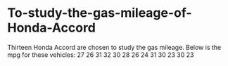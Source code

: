 # To-study-the-gas-mileage-of-Honda-Accord
Thirteen Honda Accord are chosen to study the gas mileage. Below is the mpg for these vehicles: 27 26 31 32 30 28 26 24 31 30 23 30 23
